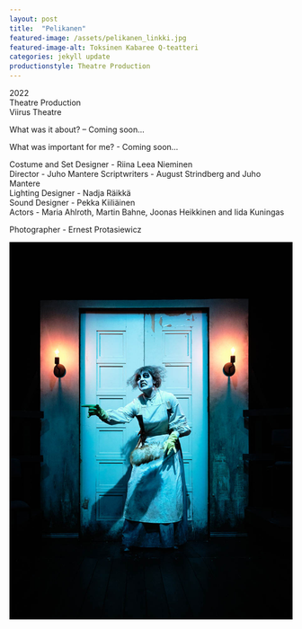 ```yaml
---
layout: post
title:  "Pelikanen"
featured-image: /assets/pelikanen_linkki.jpg
featured-image-alt: Toksinen Kabaree Q-teatteri
categories: jekyll update
productionstyle: Theatre Production
---
```

  2022  
  Theatre Production  
  Viirus Theatre

<div class="post-text-alone">  
  What was it about? – Coming soon... 
<p></p>
  What was important for me? - Coming soon...
</div>  
<p></p>

  Costume and Set Designer - Riina Leea Nieminen  
  Director - Juho Mantere
  Scriptwriters - August Strindberg and Juho Mantere  
  Lighting Designer - Nadja Räikkä  
  Sound Designer - Pekka Kiiliäinen   
  Actors - Maria Ahlroth, Martin Bahne, Joonas Heikkinen and Iida Kuningas 
  
  Photographer - Ernest Protasiewicz
  
![alt text](/assets/projects/pelikanen1.jpg)  
  
 



